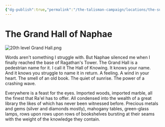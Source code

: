 ```yaml
---
{"dg-publish":true,"permalink":"/the-talisman-campaign/locations/the-sunken-spire/levels-players/20th-grand-hall-level-1/","noteIcon":""}
---
```


# The Grand Hall of Naphae

![20th level Grand Hall.png](/img/user/The%20Talisman%20Campaign/Locations/The%20Sunken%20Spire/Levels%20(Players)/20th%20level%20Grand%20Hall.png)

Words aren't something I struggle with. But Naphae silenced me when I finally reached the base of Ragathan's Tower. The Grand Hall is a pedestrian name for it. I call it The Hall of Knowing. It knows your name. And it knows you struggle to name it in return. A feeling. A wind in your heart. The smell of an old book. The quiet of sunrise. The power of a crashing wave. 

Everywhere is a feast for the eyes. Imported woods, imported marble, all the finest that Ra'el has to offer. All condensed into the wealth of a great library the likes of which has never been witnessed before. Precious metals and gems (silver and diamonds mostly), mahogany tables, green-glass lamps, rows upon rows upon rows of bookshelves bursting at their seams with the weight of the knowledge they contain. 